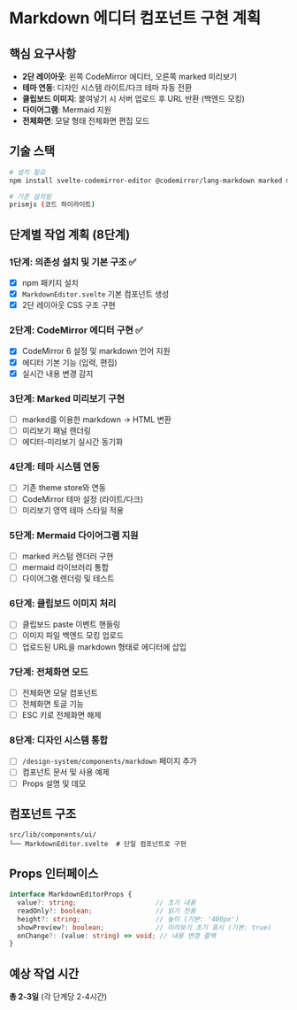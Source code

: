 # Markdown 에디터 컴포넌트 구현 계획

## 핵심 요구사항
- **2단 레이아웃**: 왼쪽 CodeMirror 에디터, 오른쪽 marked 미리보기
- **테마 연동**: 디자인 시스템 라이트/다크 테마 자동 전환
- **클립보드 이미지**: 붙여넣기 시 서버 업로드 후 URL 반환 (백엔드 모킹)
- **다이어그램**: Mermaid 지원
- **전체화면**: 모달 형태 전체화면 편집 모드

## 기술 스택
```bash
# 설치 필요
npm install svelte-codemirror-editor @codemirror/lang-markdown marked mermaid

# 기존 설치됨
prismjs (코드 하이라이트)
```

## 단계별 작업 계획 (8단계)

### 1단계: 의존성 설치 및 기본 구조 ✅
- [x] npm 패키지 설치
- [x] `MarkdownEditor.svelte` 기본 컴포넌트 생성
- [x] 2단 레이아웃 CSS 구조 구현

### 2단계: CodeMirror 에디터 구현 ✅
- [x] CodeMirror 6 설정 및 markdown 언어 지원
- [x] 에디터 기본 기능 (입력, 편집)
- [x] 실시간 내용 변경 감지

### 3단계: Marked 미리보기 구현
- [ ] marked를 이용한 markdown → HTML 변환
- [ ] 미리보기 패널 렌더링
- [ ] 에디터-미리보기 실시간 동기화

### 4단계: 테마 시스템 연동
- [ ] 기존 theme store와 연동
- [ ] CodeMirror 테마 설정 (라이트/다크)
- [ ] 미리보기 영역 테마 스타일 적용

### 5단계: Mermaid 다이어그램 지원
- [ ] marked 커스텀 렌더러 구현
- [ ] mermaid 라이브러리 통합
- [ ] 다이어그램 렌더링 및 테스트

### 6단계: 클립보드 이미지 처리
- [ ] 클립보드 paste 이벤트 핸들링
- [ ] 이미지 파일 백엔드 모킹 업로드
- [ ] 업로드된 URL을 markdown 형태로 에디터에 삽입

### 7단계: 전체화면 모드
- [ ] 전체화면 모달 컴포넌트
- [ ] 전체화면 토글 기능
- [ ] ESC 키로 전체화면 해제

### 8단계: 디자인 시스템 통합
- [ ] `/design-system/components/markdown` 페이지 추가
- [ ] 컴포넌트 문서 및 사용 예제
- [ ] Props 설명 및 데모

## 컴포넌트 구조
```
src/lib/components/ui/
└── MarkdownEditor.svelte  # 단일 컴포넌트로 구현
```

## Props 인터페이스
```typescript
interface MarkdownEditorProps {
  value?: string;                    // 초기 내용
  readOnly?: boolean;                // 읽기 전용
  height?: string;                   // 높이 (기본: '400px')
  showPreview?: boolean;             // 미리보기 초기 표시 (기본: true)
  onChange?: (value: string) => void; // 내용 변경 콜백
}
```

## 예상 작업 시간
**총 2-3일** (각 단계당 2-4시간)